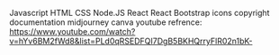 Javascript
HTML
CSS
Node.JS
React
React Bootstrap icons
copyright documentation
midjourney
canva
youtube refrence: https://www.youtube.com/watch?v=hYv6BM2fWd8&list=PLd0qRSEDFQI7DgB5BKHQrryFlR02n1bK-